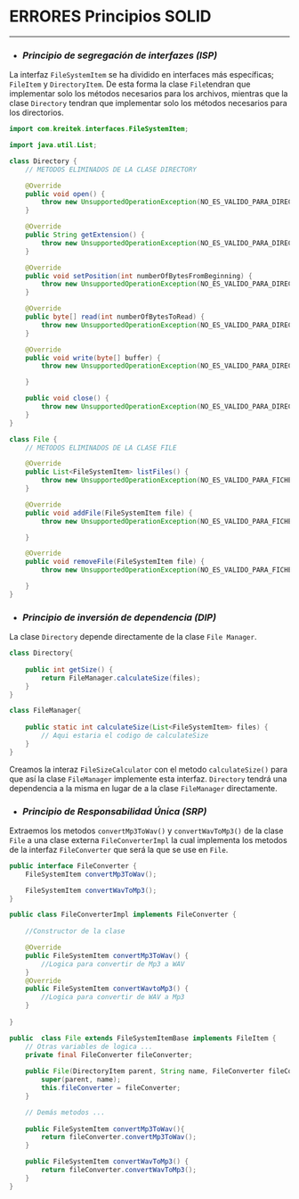 # ERRORES Principios SOLID

 ---
- ### *Principio de segregación de interfazes (ISP)*

La interfaz `FileSystemItem` se ha dividido en interfaces más específicas; 
`FileItem` y `DirectoryItem`. De esta forma la clase `File`tendran que implementar 
solo los métodos necesarios para los archivos, mientras que la clase `Directory` 
tendran que implementar solo los métodos necesarios para los directorios.

```java
import com.kreitek.interfaces.FileSystemItem;

import java.util.List;

class Directory {
    // METODOS ELIMINADOS DE LA CLASE DIRECTORY

    @Override
    public void open() {
        throw new UnsupportedOperationException(NO_ES_VALIDO_PARA_DIRECTORIOS);
    }

    @Override
    public String getExtension() {
        throw new UnsupportedOperationException(NO_ES_VALIDO_PARA_DIRECTORIOS);
    }

    @Override
    public void setPosition(int numberOfBytesFromBeginning) {
        throw new UnsupportedOperationException(NO_ES_VALIDO_PARA_DIRECTORIOS);
    }

    @Override
    public byte[] read(int numberOfBytesToRead) {
        throw new UnsupportedOperationException(NO_ES_VALIDO_PARA_DIRECTORIOS);
    }

    @Override
    public void write(byte[] buffer) {
        throw new UnsupportedOperationException(NO_ES_VALIDO_PARA_DIRECTORIOS);

    }

    public void close() {
        throw new UnsupportedOperationException(NO_ES_VALIDO_PARA_DIRECTORIOS);
    }
}

class File {
    // METODOS ELIMINADOS DE LA CLASE FILE

    @Override
    public List<FileSystemItem> listFiles() {
        throw new UnsupportedOperationException(NO_ES_VALIDO_PARA_FICHEROS);
    }

    @Override
    public void addFile(FileSystemItem file) {
        throw new UnsupportedOperationException(NO_ES_VALIDO_PARA_FICHEROS);

    }

    @Override
    public void removeFile(FileSystemItem file) {
        throw new UnsupportedOperationException(NO_ES_VALIDO_PARA_FICHEROS);

    }
}
```

- ### *Principio de inversión de dependencia (DIP)*
 
La clase `Directory` depende directamente de la clase `File Manager`.
```java
class Directory{
    
    public int getSize() {
        return FileManager.calculateSize(files);
    }
}

class FileManager{
    
    public static int calculateSize(List<FileSystemItem> files) {
        // Aqui estaria el codigo de calculateSize
    }
}

```

Creamos la interaz `FileSizeCalculator` con el metodo `calculateSize()` para que así la clase 
`FileManager` implemente esta interfaz. `Directory` tendrá una dependencia a la misma en lugar
de a la clase `FileManager` directamente.

- ### *Principio de Responsabilidad Única (SRP)*

Extraemos los metodos `convertMp3ToWav()` y `convertWavToMp3()` de la clase `File`
a una clase externa `FileConverterImpl` la cual implementa los metodos de la interfaz `FileConverter`
que será la que se use en `File`.

```java
public interface FileConverter {
    FileSystemItem convertMp3ToWav();

    FileSystemItem convertWavToMp3();
}

public class FileConverterImpl implements FileConverter {
    
    //Constructor de la clase

    @Override
    public FileSystemItem convertMp3ToWav() {
        //Logica para convertir de Mp3 a WAV
    }
    @Override
    public FileSystemItem convertWavtoMp3() {
        //Logica para convertir de WAV a Mp3
    }
    
}

public  class File extends FileSystemItemBase implements FileItem {
    // Otras variables de logica ...
    private final FileConverter fileConverter;
    
    public File(DirectoryItem parent, String name, FileConverter fileConverter) {
        super(parent, name);
        this.fileConverter = fileConverter;
    }

    // Demás metodos ...
    
    public FileSystemItem convertMp3ToWav(){
        return fileConverter.convertMp3ToWav();
    }

    public FileSystemItem convertWavToMp3() {
        return fileConverter.convertWavToMp3();
    }
}
```

